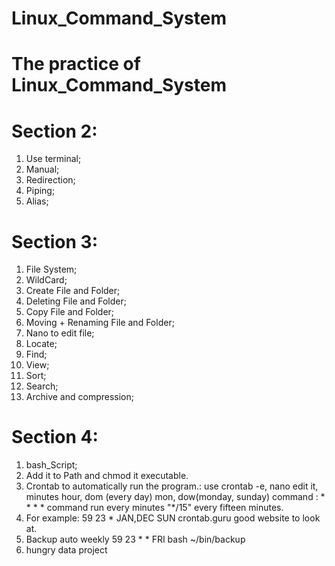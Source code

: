 # Linux_Command_System
# The practice of Linux_Command_System

# Section 2:
1. Use terminal;
2. Manual;
3. Redirection;
4. Piping;
5. Alias;

# Section 3:
1. File System;
2. WildCard;
3. Create File and Folder;
4. Deleting File and Folder;
5. Copy File and Folder;
6. Moving + Renaming File and Folder;
7. Nano to edit file;
8. Locate;
9. Find;
10. View;
11. Sort;
12. Search;
13. Archive and compression;

# Section 4:
1. bash_Script;
2. Add it to Path and chmod it executable.
3. Crontab to automatically run the program.: use crontab -e, nano edit it, minutes hour, dom (every day) mon, dow(monday, sunday) command : * * * * command run every minutes "*/15" every fifteen minutes.
4. For example:
59 23 * JAN,DEC SUN    crontab.guru good website to look at.
5. Backup auto weekly
59 23 * * FRI bash ~/bin/backup
6. hungry data project
